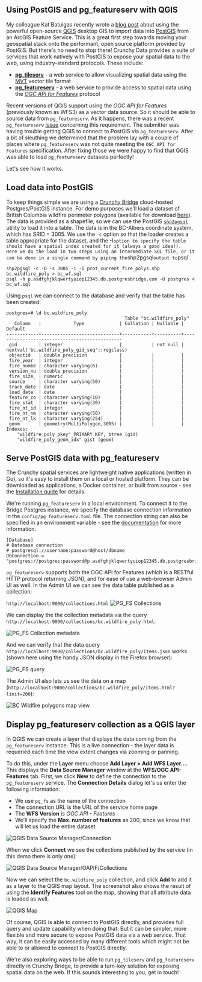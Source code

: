 ## Using PostGIS and pg_featureserv with QGIS

My colleague Kat Batuigas recently wrote a [blog post](https://blog.crunchydata.com/blog/arcgis-feature-service-to-postgis-the-qgis-way) about using the powerful open-source [QGIS](https://www.qgis.org/en/site/) desktop GIS to import data into [PostGIS](https://postgis.net/) from an ArcGIS Feature Service.  This is a great first step towards moving your geospatial stack onto the performant, open source platform provided by PostGIS.  But there's no need to stop there!  Crunchy Data provides a suite of services that work natively with PostGIS to expose your spatial data to the web, using industry-standard protocols.  These include:

* [**pg_tileserv**](https://github.com/CrunchyData/pg_tileserv) - a web service to allow visualizing spatial data using the [MVT](https://github.com/mapbox/vector-tile-spec) vector tile format
* [**pg_featureserv**](https://github.com/CrunchyData/pg_featureserv) - a web service to provide access to spatial data using the [*OGC API for Features*](http://docs.opengeospatial.org/is/17-069r3/17-069r3.html) protocol

Recent versions of QGIS support using the *OGC API for Features* (previously known as WFS3) as a vector data source.  So it should be able to source data from `pg_featureserv`.  As it happens, there was a recent `pg_featureserv` [issue](https://github.com/CrunchyData/pg_featureserv/issues/63) concerning this requirement.  The submitter was having trouble getting QGIS to connect to PostGIS via `pg_featureserv`.  After a bit of sleuthing we determined that the problem lay with a couple of places where `pg_featureserv` was not quite meeting the `OGC API for Features` specification.  After fixing those we were happy to find that QGIS was able to load `pg_featureserv` datasets perfectly!

Let's see how it works. 

## Load data into PostGIS

To keep things simple we are using a [Crunchy Bridge](https://www.crunchydata.com/products/crunchy-bridge/) cloud-hosted  Postgres/PostGIS instance. For demo purposes we'll load a dataset of British Columbia wildfire perimeter polygons (available for download [here](https://catalogue.data.gov.bc.ca/dataset/fire-perimeters-current)).  The data is provided as a shapefile, so we can use the PostGIS [`shp2pgsql`](https://postgis.net/docs/manual-3.1/postgis_usage.html#shp2pgsql_usage) utility to load it into a table.  The data is in the BC-Albers coordinate system, which has SRID = 3005.  We use the `-c` option so that the loader creates a table appropriate for the dataset, and the -I` option to specify the table should have a spatial index created for it (always a good idea!).  Here we do the load in two steps using an intermediate SQL file, or it can be done in a single command by piping the `shp2pgsql` output to `psql`.

```
shp2pgsql -c -D -s 3005 -i -I prot_current_fire_polys.shp bc.wildfire_poly > bc_wf.sql
psql -h p.asdfghjklqwertyuiop12345.db.postgresbridge.com -U postgres < bc_wf.sql
```

Using `psql` we can connect to the database and verify that the table has been created:
```
postgres=# \d bc.wildfire_poly
                                            Table "bc.wildfire_poly"
   Column   |            Type             | Collation | Nullable |                    Default                    
------------+-----------------------------+-----------+----------+-----------------------------------------------
 gid        | integer                     |           | not null | nextval('bc.wildfire_poly_gid_seq'::regclass)
 objectid   | double precision            |           |          | 
 fire_year  | integer                     |           |          | 
 fire_numbe | character varying(6)        |           |          | 
 version_nu | double precision            |           |          | 
 fire_size_ | numeric                     |           |          | 
 source     | character varying(50)       |           |          | 
 track_date | date                        |           |          | 
 load_date  | date                        |           |          | 
 feature_co | character varying(10)       |           |          | 
 fire_stat  | character varying(30)       |           |          | 
 fire_nt_id | integer                     |           |          | 
 fire_nt_nm | character varying(50)       |           |          | 
 fire_nt_lk | character varying(254)      |           |          | 
 geom       | geometry(MultiPolygon,3005) |           |          | 
Indexes:
    "wildfire_poly_pkey" PRIMARY KEY, btree (gid)
    "wildfire_poly_geom_idx" gist (geom)
 ```

## Serve PostGIS data with pg_featureserv

The Crunchy spatial services are lightweight native applications (written in Go), so it's easy to install them on a local or hosted platform.  They can be downloaded as applications, a Docker container, or built from source - see the [Installation guide](https://access.crunchydata.com/documentation/pg_featureserv/1.2.0/installation/installing/) for details.

We're running `pg_featureserv` in a local environment.  To connect it to the Bridge Postgres instance, we specify the database connection information in the `config/pg_featureserv.toml` file. The connection string can also be specified in an environment variable - see the [documentation](https://access.crunchydata.com/documentation/pg_featureserv/1.2.0/installation/configuration/) for more information.

```
[Database]
# Database connection
# postgresql://username:password@host/dbname
DbConnection = "postgres://postgres:password@p.asdfghjklqwertyuiop12345.db.postgresbridge.com:5432/postgres"
```

`pg_featureserv` supports both the OGC API for Features (which is a RESTful HTTP protocol returning JSON), and for ease of use a web-browser Admin UI as well.  In the Admin UI we can see the data table published as a collection:

`http://localhost:9000/collections.html`
![PG_FS Collections](pgfs-home.png)

We can display the the collection metadata via the query `http://localhost:9000/collections/bc.wildfire_poly.html`:

![PG_FS Collection metadata](pgfs_collection_meta.png)

And we can verify that the data query `http://localhost:9000/collections/bc.wildfire_poly/items.json` works (shown here using the handy JSON display in the Firefox browser):

![PG_FS query](pgfs_query.png)

The Admin UI also lets us see the data on a map (`http://localhost:9000/collections/bc.wildfire_poly/items.html?limit=200`):

![BC Wildfire polygons map view](pgfs_wildfire_map.png)


## Display pg_featureserv collection as a QGIS layer

In QGIS we can create a layer that displays the data coming from the `pg_featureserv` instance.  This is a live connection - the layer data is requeried each time the view extent changes via zooming or panning. 

To do this, under the **Layer** menu choose **Add Layer > Add WFS Layer...**.  This displays the **Data Source Manager** window at the **WFS/OGC API-Features** tab.  First, we click **New** to define the connection to the `pg_featureserv` service.  The **Connection Details** dialog let's us enter the following information:

* We use `pg_fs` as the name of the connection
* The connection URL is the URL of the service home page
* The **WFS Version** is *OGC API - Features*
* We'll specify the **Max. number of features** as 200, since we know that will let us load the entire dataset  

![QGIS Data Source Manager/Connection](qgis_dataman_connect.png)

When we click **Connect** we see the collections published by the service (in this demo there is only one):

![QGIS Data Source Manager/OAPIF/Collections](qgis_ds_list.png)

Now we can select the `bc.wildfire_poly` collection, and click **Add** to add it as a layer to the QGIS map layout.  The screenshot also shows the result of using the **Identify Features** tool on the map, showing that all attribute data is loaded as well. 

![QGIS Map](qgis_map.png)

Of course, QGIS is able to connect to PostGIS directly, and provides full query and update capability when doing that.  But it can be simpler, more flexible and more secure to expose PostGIS data via a web service.  That way, it can be easily accessed by many different tools which might not be able to or allowed to connect to PostGIS directly.

We're also exploring ways to be able to run `pg_tileserv` and `pg_featureserv` directly in Crunchy Bridge, to provide a turn-key solution for exposing spatial data on the web.  If this sounds interesting to you, get in touch!


